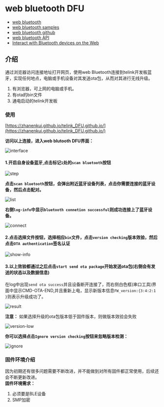# web bluetooth DFU

- [web bluetooth](https://webbluetoothcg.github.io/web-bluetooth/)
- [web bluetooth samples](https://googlechrome.github.io/samples/web-bluetooth/index.html)
- [web bluetooth github](https://github.com/WebBluetoothCG/web-bluetooth)
- [web bluetooth API](https://developer.mozilla.org/en-US/docs/Web/API/Web_Bluetooth_API)
- [Interact with Bluetooth devices on the Web](https://developers.google.com/web/updates/2015/07/interact-with-ble-devices-on-the-web)

## 介绍

通过浏览器访问连接地址打开网页，使用web Bluetooth连接到telink开发板蓝牙，实现任何地点，电脑或手机设备对其发送ota包，从而对其进行无线升级。

1. 有浏览器，可上网的电脑或手机。
2. 有ota的bin文件
3. 通电启动的telink开发板

### 使用

[https://zhanenkui.github.io/telink_DFU.github.io/](https://zhanenkui.github.io/telink_DFU.github.io/)

**访问以上连接，进入web blutooth DFU界面：**

![interface](image/interface.png)

#### 1.开启自身设备蓝牙,点击标记`1`处的`scan bluetooth`按钮

![step](image/step.png)

**点击`scan bluetooth`按钮，会弹出附近蓝牙设备列表，点击你需要连接的蓝牙设备，然后点击配对。**

![list](image/bluetooth-list.png)

**右侧`log-info`中显示`bluetooth connetion successful`则成功连接上了蓝牙设备。**

![connect](image/connect-success.png)

#### 2.点击选择文件按钮，选择相应`bin`文件，点击`version checking`版本效验，然后点击`OTA authentication`签名认证

![show-info](image/show-info.png)

#### 3.以上效验都通过之后点击`start send ota package`开始发送ota包(右侧会有发送的状态以及数据信息)

在log中出现`send ota success`并且设备断开连接了，而右侧白色框(串口工具)界面中显示CMD-OTA-END,并且重新上电，显示新版本信息`FW_version:{3:4:2:1 }`则表示升级成功了。

![result](image/result.png)

**注意：**
如果选择升级的ota包版本低于固件版本，则做版本效验会失败

![version-low](image/ver-low.png)

**你可以选择点击`Ignore version checking`按钮来忽略版本检测：**

![ignore](image/ignore-ver.png)

### 固件环境介绍

因为初期还有很多问题需要不断改进，并不能做到对所有固件都正常使用，后续还会不断更新改进。  
**固件环境需求：**  

1. 必须要是BLE设备
2. SMP加密
